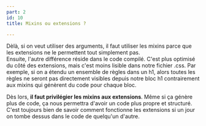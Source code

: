 ```yaml
---
part: 2
id: 10
title: Mixins ou extensions ?

---
```

Dèlà, si on veut utiliser des arguments, il faut utiliser les mixins parce que les extensions ne le permettent tout simplement pas.   
Ensuite, l'autre différence réside dans le code compilé. C'est plus optimisé du côté des extensions, mais c'est moins lisible dans notre fichier .css. Par exemple, si on a étendu un ensemble de règles dans un h1, alors toutes les règles ne seront pas directement visibles depuis notre bloc h1 contrairement aux mixins qui génèrent du code pour chaque bloc.

Dès lors, **il faut privilégier les mixins aux extensions**. Même si ça génère plus de code, ça nous permettra d'avoir un code plus propre et structuré. C'est toujours bien de savoir comment fonctionne les extensions si un jour on tombe dessus dans le code de quelqu'un d'autre.